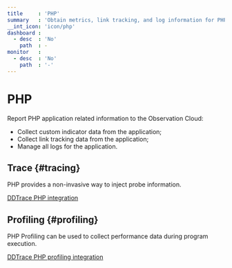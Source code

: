 ```yaml
---
title     : 'PHP'
summary   : 'Obtain metrics, link tracking, and log information for PHP applications'
__int_icon: 'icon/php'
dashboard :
  - desc  : 'No'
    path  : -
monitor   :
  - desc  : 'No'
    path  : '-'
---
```


<!--Markdownlint disable MD025-->

# PHP

<!--Markdownlint enable -->

Report PHP application related information to the Observation Cloud: 

- Collect custom indicator data from the application; 
- Collect link tracking data from the application; 
- Manage all logs for the application. 

## Trace {#tracing}

PHP provides a non-invasive way to inject probe information. 

[DDTrace PHP integration](ddtrace-php.md)

## Profiling {#profiling}

PHP Profiling can be used to collect performance data during program execution. 

[DDTrace PHP profiling integration](profile-php.md)

